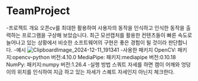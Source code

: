 # TeamProject 
-프로젝트 개요 
오픈cv를 최대한 활용하여 사용자의 동작을 인식하고 인식한 동작을 출력하는 프로그램을 구상해 보았습니다. 최근 모션캡처를 활용한 컨텐츠들이 빠른 속도로 늘어나고 있는 상황에서 비슷한 소프트웨어의 구현은 좋은 경험이 될 것이라 판단합니다. 
-예시 ![ClipboardImage_2024-12-11_191341](https://github.com/user-attachments/assets/9b21c2b1-74f4-45e0-91b9-7dd7e44262a9)
-사용한 패키지 
OpenCV: 
패키지:opencv-python 
버전:4.10.0 
MediaPipe: 
패키지:mediapipe 
버전:0.10.18 
NumPy: 
패키지:numpy 
버전:1.26.4 
-실행 방법 
스쿼트 자세를 하면 캠이 어깨와 엉덩이의 위치를 인식하여 지금 하고 있는 자세가 스퀘트 자세인지 아닌지 체크한다. 
